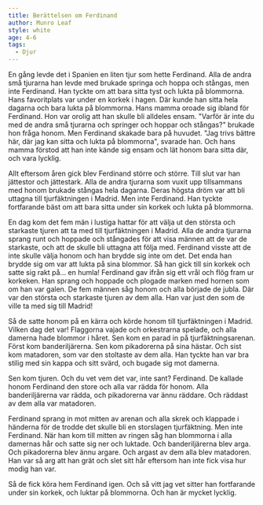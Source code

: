 ```yaml
---
title: Berättelsen om Ferdinand
author: Munro Leaf
style: white
age: 4-6
tags:
  - Djur
---
```


En gång levde det i Spanien en liten tjur som hette Ferdinand. Alla de andra små tjurarna han levde med brukade springa och hoppa och stångas, men inte Ferdinand. Han tyckte om att bara sitta tyst och lukta på blommorna. Hans favoritplats var under en korkek i hagen. Där kunde han sitta hela dagarna och bara lukta på blommorna. Hans mamma oroade sig ibland för Ferdinand. Hon var orolig att han skulle bli alldeles ensam. "Varför är inte du med de andra små tjurarna och springer och hoppar och stångas?" brukade hon fråga honom. Men Ferdinand skakade bara på huvudet. "Jag trivs bättre här, där jag kan sitta och lukta på blommorna", svarade han. Och hans mamma förstod att han inte kände sig ensam och lät honom bara sitta där, och vara lycklig.

Allt eftersom åren gick blev Ferdinand större och större. Till slut var han jättestor och jättestark. Alla de andra tjurarna som vuxit upp tillsammans med honom brukade stångas hela dagarna. Deras högsta dröm var att bli uttagna till tjurfäktningen i Madrid. Men inte Ferdinand. Han tyckte fortfarande bäst om att bara sitta under sin korkek och lukta på blommorna.

En dag kom det fem män i lustiga hattar för att välja ut den största och starkaste tjuren att ta med till tjurfäktningen i Madrid. Alla de andra tjurarna sprang runt och hoppade och stångades för att visa männen att de var de starkaste, och att de skulle bli uttagna att följa med. Ferdinand visste att de inte skulle välja honom och han brydde sig inte om det. Det enda han brydde sig om var att lukta på sina blommor. Så han gick till sin korkek och satte sig rakt på... en humla! Ferdinand gav ifrån sig ett vrål och flög fram ur korkeken. Han sprang och hoppade och plogade marken med hornen som om han var galen. De fem männen såg honom och alla började de jubla. Där var den största och starkaste tjuren av dem alla. Han var just den som de ville ta med sig till Madrid!

Så de satte honom på en kärra och körde honom till tjurfäktningen i Madrid. Vilken dag det var! Flaggorna vajade och orkestrarna spelade, och alla damerna hade blommor i håret. Sen kom en parad in på tjurfäktningsarenan. Först kom banderiljärerna. Sen kom pikadorerna på sina hästar. Och sist kom matadoren, som var den stoltaste av dem alla. Han tyckte han var bra stilig med sin kappa och sitt svärd, och bugade sig mot damerna.

Sen kom tjuren. Och du vet vem det var, inte sant? Ferdinand. De kallade honom Ferdinand den store och alla var rädda för honom. Alla banderiljärerna var rädda, och pikadorerna var ännu räddare. Och räddast av dem alla var matadoren.

Ferdinand sprang in mot mitten av arenan och alla skrek och klappade i händerna för de trodde det skulle bli en storslagen tjurfäktning. Men inte Ferdinand. När han kom till mitten av ringen såg han blommorna i alla damernas hår och satte sig ner och luktade. Och banderiljärerna blev arga. Och pikadorerna blev ännu argare. Och argast av dem alla blev matadoren. Han var så arg att han grät och slet sitt hår eftersom han inte fick visa hur modig han var.

Så de fick köra hem Ferdinand igen. Och så vitt jag vet sitter han fortfarande under sin korkek, och luktar på blommorna. Och han är mycket lycklig.
